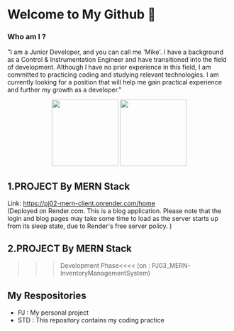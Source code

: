 # Welcome to My Github 👋


### Who am I ? 
"I am a Junior Developer, and you can call me 'Mike'.
I have a background as a Control & Instrumentation Engineer and have transitioned into the field of development.
Although I have no prior experience in this field, I am committed to practicing coding and studying relevant technologies. I am currently looking for a position that will help me gain practical experience and further my growth as a developer."


<p align='center'>
   <a href="https://github-readme-stats.vercel.app/api?username=iamTheMike3&show_icons=true&count_private=true"><img
           height=150
           src="https://github-readme-stats.vercel.app/api?username=iamTheMike&show_icons=true&count_private=true"/></a>
   <a href="https://github.com/iamTheMike/github-readme-stats"><img height=150
                                                                  src="https://github-readme-stats.vercel.app/api/top-langs/?username=iamTheMike&layout=compact"/></a>
</p>


## 1.PROJECT By MERN Stack 
Link: https://pj02-mern-client.onrender.com/home   
(Deployed on Render.com. This is a blog application. Please note that the login and blog pages may take some time to load as the server starts up from its sleep state, due to Render's free server policy. )

## 2.PROJECT By MERN Stack 
>>>Development Phase<<<<
(on : PJ03_MERN-InventoryManagementSystem)

## My Respositories
- PJ : My personal project
- STD : This repository contains my coding practice


